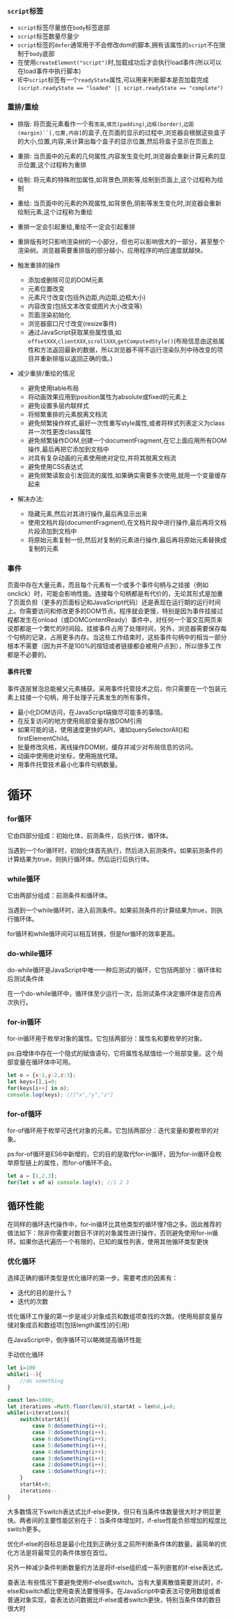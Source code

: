 ### `script`标签

+ `script`标签尽量放在`body`标签底部
+ `script`标签数量尽量少
+ `script`标签的`defer`通常用于不会修改dom的脚本,拥有该属性的`script`不在限制于`body`底部
+ 在使用`createElement("script")`时,加载成功后才会执行load事件(所以可以在load事件中执行脚本)
+ IE中`script`标签有一个`readyState`属性,可以用来判断脚本是否加载完成`(script.readyState == "loaded" || script.readyState == "complete")`

### 重排/重绘

+ 排版: 将页面元素看作一个有`宽高`,`填充(padding)`,`边框(border)`,`边距(margin)``[,位置,内容]`的盒子,在页面的显示的过程中,浏览器会根据这些盒子的大小,位置,内容,来计算出每个盒子的显示位置,然后将盒子显示在页面上
+ 重排: 当页面中的元素的几何属性,内容发生变化时,浏览器会重新计算元素的显示位置,这个过程称为重排
+ 绘制: 将元素的特殊附加属性,如背景色,阴影等,绘制到页面上,这个过程称为绘制
+ 重绘: 当页面中的元素的外观属性,如背景色,阴影等发生变化时,浏览器会重新绘制元素,这个过程称为重绘
+ 重排一定会引起重绘,重绘不一定会引起重排
+ 重排版有时只影响渲染树的一小部分，但也可以影响很大的一部分，甚至整个渲染树。浏览器需要重排版的部分越小，应用程序的响应速度就越快。

+ 触发重排的操作
  + 添加或删除可见的DOM元素
  + 元素位置改变
  + 元素尺寸改变(包括外边距,内边距,边框大小)
  + 内容改变(包括文本改变或图片大小改变等)
  + 页面渲染初始化
  + 浏览器窗口尺寸改变(resize事件)
  + 通过JavaScript获取某些属性值,如`offsetXXX`,`clientXXX`,`scrollXXX`,`getComputedStyle()`(布局信息由这些属性和方法返回最新的数据，所以浏览器不得不运行渲染队列中待改变的项目并重新排版以返回正确的值。)

+ 减少重排/重绘的情况
  + 避免使用table布局
  + 将动画效果应用到position属性为absolute或fixed的元素上
  + 避免设置多层内联样式
  + 将频繁重排的元素脱离文档流
  + 避免频繁操作样式,最好一次性重写style属性,或者将样式列表定义为class并一次性更改class属性
  + 避免频繁操作DOM,创建一个documentFragment,在它上面应用所有DOM操作,最后再把它添加到文档中
  + 对具有复杂动画的元素使用绝对定位,并将其脱离文档流
  + 避免使用CSS表达式
  + 避免频繁读取会引发回流的属性,如果确实需要多次使用,就用一个变量缓存起来

+ 解决办法:
  + 隐藏元素,然后对其进行操作,最后再显示出来
  + 使用文档片段(documentFragment),在文档片段中进行操作,最后再将文档片段添加到文档中
  + 将原始元素复制一份,然后对复制的元素进行操作,最后再将原始元素替换成复制的元素


### 事件
页面中存在大量元素，而且每个元素有一个或多个事件句柄与之挂接（例如onclick）时，可能会影响性能。连接每个句柄都是有代价的，无论其形式是加重了页面负担（更多的页面标记和JavaScript代码）还是表现在运行期的运行时间上。你需要访问和修改更多的DOM节点，程序就会更慢，特别是因为事件挂接过程都发生在onload（或DOMContentReady）事件中，对任何一个富交互网页来说那都是一个繁忙的时间段。挂接事件占用了处理时间，另外，浏览器需要保存每个句柄的记录，占用更多内存。当这些工作结束时，这些事件句柄中的相当一部分根本不需要（因为并不是100%的按钮或者链接都会被用户点到），所以很多工作都是不必要的。

#### 事件托管
事件逐层冒泡总能被父元素捕获。采用事件托管技术之后，你只需要在一个包装元素上挂接一个句柄，用于处理子元素发生的所有事件。

+ 最小化DOM访问，在JavaScript端做尽可能多的事情。
+ 在反复访问的地方使用局部变量存放DOM引用
+ 如果可能的话，使用速度更快的API，诸如querySelectorAll()和firstElementChild。
+ 批量修改风格，离线操作DOM树，缓存并减少对布局信息的访问。
+ 动画中使用绝对坐标，使用拖放代理。
+ 用事件托管技术最小化事件句柄数量。


# 循环
### for循环
它由四部分组成：初始化体，前测条件，后执行体，循环体。

当遇到一个for循环时，初始化体首先执行，然后进入前测条件。如果前测条件的计算结果为true，则执行循环体。然后运行后执行体。

### while循环
它由两部分组成：前测条件和循环体。

当遇到一个while循环时，进入前测条件。如果前测条件的计算结果为true，则执行循环体。

for循环和while循环间可以相互转换，但是for循环的效率更高。

### do-while循环
do-while循环是JavaScript中唯一一种后测试的循环，它包括两部分：循环体和后测试条件体

在一个do-while循环中，循环体至少运行一次，后测试条件决定循环体是否应再次执行。

### for-in循环
for-in循环用于枚举对象的属性。它包括两部分：属性名和要枚举的对象。

ps:自增体中存在一个隐式的赋值语句，它将属性名赋值给一个局部变量。这个局部变量在循环体中可用。
```javascript
let o = {x:1,y:2,z:3};
let keys=[],i=0;
for(keys[i++] in o);
console.log(keys); //["x","y","z"]
```

### for-of循环
for-of循环用于枚举可迭代对象的元素。它包括两部分：迭代变量和要枚举的对象。

ps:for-of循环是ES6中新增的，它的目的是取代for-in循环，因为for-in循环会枚举原型链上的属性，而for-of循环不会。
```javascript
let a = [1,2,3];
for(let v of a) console.log(v); //1 2 3
```

## 循环性能

在同样的循环迭代操作中，for-in循环比其他类型的循环慢7倍之多。因此推荐的做法如下：除非你需要对数目不详的对象属性进行操作，否则避免使用for-in循环。如果你迭代遍历一个有限的，已知的属性列表，使用其他循环类型更快

### 优化循环

选择正确的循环类型是优化循环的第一步。需要考虑的因素有：
+ 迭代的目的是什么？
+ 迭代的次数

优化循环工作量的第一步是减少对象成员和数组项查找的次数。(使用局部变量存储对象成员和数组项[包括length属性]的引用)

在JavaScript中，倒序循环可以略微提高循环性能

手动优化循环
```javascript
let i=100
while(i--){
    //do something
}

const len=1000;
let iterations =Math.floor(len/8),startAt = len%8,i=0;
while(i<iterations){
    switch(startAt){
        case 0:doSomething(i++);
        case 7:doSomething(i++);
        case 6:doSomething(i++);
        case 5:doSomething(i++);
        case 4:doSomething(i++);
        case 3:doSomething(i++);
        case 2:doSomething(i++);
        case 1:doSomething(i++);
    }
    startAt=0;
    iterations--
}
```

大多数情况下switch表达式比if-else更快，但只有当条件体数量很大时才明显更快。两者间的主要性能区别在于：当条件体增加时，if-else性能负担增加的程度比switch更多。

优化if-else的目标总是最小化找到正确分支之前所判断条件体的数量。最简单的优化方法是将最常见的条件体放在首位。

另外一种减少条件判断数量的方法是将if-else组织成一系列嵌套的if-else表达式。

查表法:有些情况下要避免使用if-else或switch。当有大量离散值需要测试时，if-else和switch都比使用查表法要慢得多。在JavaScript中查表法可使用数组或者普通对象实现，查表法访问数据比if-else或者switch更快，特别当条件体的数目很大时